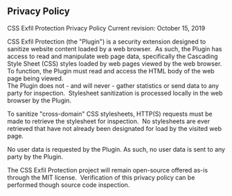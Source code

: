 ## Privacy Policy

CSS Exfil Protection Privacy Policy
Current revision: October 15, 2019

CSS Exfil Protection (the "Plugin") is a security extension designed to 
sanitize website content loaded by a web browser.  As such, the Plugin has 
access to read and manipulate web page data, specifically the Cascading Style 
Sheet (CSS) styles loaded by web pages viewed by the web browser.  To function, 
the Plugin must read and access the HTML body of the web page being viewed.  
The Plugin does not - and will never - gather statistics or send data to any 
party for inspection.  Stylesheet sanitization is processed locally in the web 
browser by the Plugin.

To sanitize "cross-domain" CSS stylesheets, HTTP(S) requests must be made to 
retrieve the stylesheet for inspection.  No stylesheets are ever retrieved that 
have not already been designated for load by the visited web page.

No user data is requested by the Plugin.  As such, no user data is sent to
any party by the Plugin.

The CSS Exfil Protection project will remain open-source offered as-is through 
the MIT license.  Verification of this privacy policy can be performed though 
source code inspection.

